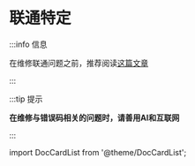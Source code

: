 # 联通特定

:::info 信息

在维修联通问题之前，推荐阅读[这篇文章](/docs/wiki/杂项/联通拨号导论和常规排障)

:::

:::tip 提示

**在维修与错误码相关的问题时，请善用AI和互联网**

:::

import DocCardList from '@theme/DocCardList';

<DocCardList  className="docs-card" />
